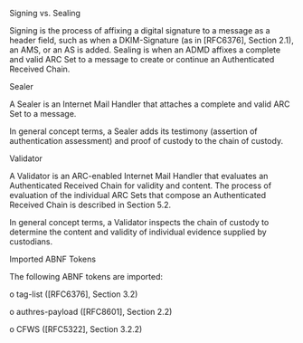 
Signing vs. Sealing

   Signing is the process of affixing a digital signature to a message
   as a header field, such as when a DKIM-Signature (as in [RFC6376],
   Section 2.1), an AMS, or an AS is added.  Sealing is when an ADMD
   affixes a complete and valid ARC Set to a message to create or
   continue an Authenticated Received Chain.

Sealer

   A Sealer is an Internet Mail Handler that attaches a complete and
   valid ARC Set to a message.

   In general concept terms, a Sealer adds its testimony (assertion of
   authentication assessment) and proof of custody to the chain of
   custody.

Validator

   A Validator is an ARC-enabled Internet Mail Handler that evaluates an
   Authenticated Received Chain for validity and content.  The process
   of evaluation of the individual ARC Sets that compose an
   Authenticated Received Chain is described in Section 5.2.

   In general concept terms, a Validator inspects the chain of custody
   to determine the content and validity of individual evidence supplied
   by custodians.

Imported ABNF Tokens

   The following ABNF tokens are imported:

   o  tag-list ([RFC6376], Section 3.2)

   o  authres-payload ([RFC8601], Section 2.2)

   o  CFWS ([RFC5322], Section 3.2.2)